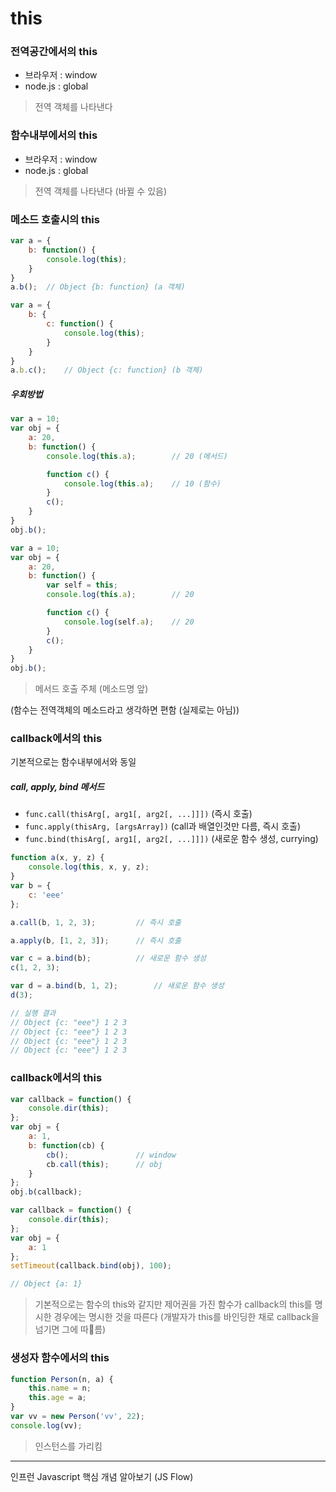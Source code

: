 # this

### 전역공간에서의 this

- 브라우저  : window
- node.js : global

> 전역 객체를 나타낸다
 
 
 
### 함수내부에서의 this

- 브라우저  : window
- node.js : global

> 전역 객체를 나타낸다 (바뀔 수 있음)
 
 
 
### 메소드 호출시의 this

```javascript
var a = {
	b: function() {
		console.log(this);
	}
}
a.b();	// Object {b: function} (a 객체)
```

```javascript
var a = {
	b: {
		c: function() {
			console.log(this);
		}
	}
}
a.b.c();	// Object {c: function} (b 객체)
```


##### 우회방법

```javascript
var a = 10;
var obj = {
	a: 20,
	b: function() {
		console.log(this.a);		// 20 (메서드)

		function c() {
			console.log(this.a);	// 10 (함수)
		}
		c();
	}
}
obj.b();
```

```javascript
var a = 10;
var obj = {
	a: 20,
	b: function() {
		var self = this;
		console.log(this.a);		// 20 

		function c() {
			console.log(self.a);	// 20
		}
		c();
	}
}
obj.b();
```
 
> 메서드 호출 주체 (메소드명 앞)

(함수는 전역객체의 메소드라고 생각하면 편함 (실제로는 아님))

 
 
### callback에서의 this

기본적으로는 함수내부에서와 동일 

##### call, apply, bind 메서드

- `func.call(thisArg[, arg1[, arg2[, ...]]])` (즉시 호출)
- `func.apply(thisArg, [argsArray])` (call과 배열인것만 다름, 즉시 호출)
- `func.bind(thisArg[, arg1[, arg2[, ...]]])` (새로운 함수 생성, currying)

```javascript
function a(x, y, z) {
	console.log(this, x, y, z);
}
var b = {
	c: 'eee'
};

a.call(b, 1, 2, 3);			// 즉시 호출

a.apply(b, [1, 2, 3]);		// 즉시 호출

var c = a.bind(b);			// 새로운 함수 생성 
c(1, 2, 3);

var d = a.bind(b, 1, 2);		// 새로운 함수 생성 
d(3);

// 실행 결과
// Object {c: "eee"} 1 2 3
// Object {c: "eee"} 1 2 3
// Object {c: "eee"} 1 2 3
// Object {c: "eee"} 1 2 3
```
 
### callback에서의 this

```javascript
var callback = function() {
	console.dir(this);
};
var obj = {
	a: 1,
	b: function(cb) {
		cb();				// window
		cb.call(this);		// obj 
	}
};
obj.b(callback);
```

```javascript
var callback = function() {
	console.dir(this);		
};
var obj = {
	a: 1
};
setTimeout(callback.bind(obj), 100);

// Object {a: 1}
```

> 기본적으로는 함수의 this와 같지만 제어권을 가진 함수가 callback의 this를 명시한 경우에는 명시한 것을 따른다 (개발자가 this를 바인딩한 채로 callback을 넘기면 그에 따름)
 
 
### 생성자 함수에서의 this

```javascript
function Person(n, a) {
	this.name = n;
	this.age = a;
}
var vv = new Person('vv', 22);
console.log(vv);
```

> 인스턴스를 가리킴
 
 
 
---
인프런 Javascript 핵심 개념 알아보기 (JS Flow)


